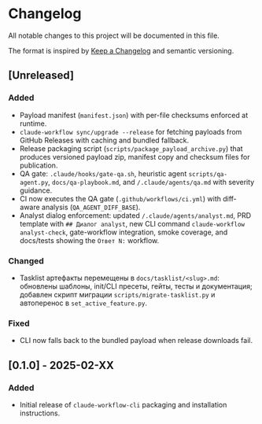 # Changelog

All notable changes to this project will be documented in this file.

The format is inspired by [Keep a Changelog](https://keepachangelog.com/en/1.1.0/) and semantic versioning.

## [Unreleased]

### Added
- Payload manifest (`manifest.json`) with per-file checksums enforced at runtime.
- `claude-workflow sync/upgrade --release` for fetching payloads from GitHub Releases with caching and bundled fallback.
- Release packaging script (`scripts/package_payload_archive.py`) that produces versioned payload zip, manifest copy and checksum files for publication.
- QA gate: `.claude/hooks/gate-qa.sh`, heuristic agent `scripts/qa-agent.py`, `docs/qa-playbook.md`, and `/.claude/agents/qa.md` with severity guidance.
- CI now executes the QA gate (`.github/workflows/ci.yml`) with diff-aware analysis (`QA_AGENT_DIFF_BASE`).
- Analyst dialog enforcement: updated `/.claude/agents/analyst.md`, PRD template with `## Диалог analyst`, new CLI command `claude-workflow analyst-check`, gate-workflow integration, smoke coverage, and docs/tests showing the `Ответ N:` workflow.

### Changed
- Tasklist артефакты перемещены в `docs/tasklist/<slug>.md`: обновлены шаблоны, init/CLI пресеты, гейты, тесты и документация; добавлен скрипт миграции `scripts/migrate-tasklist.py` и автоперенос в `set_active_feature.py`.

### Fixed
- CLI now falls back to the bundled payload when release downloads fail.

## [0.1.0] - 2025-02-XX

### Added
- Initial release of `claude-workflow-cli` packaging and installation instructions.
